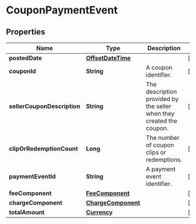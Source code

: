 # CouponPaymentEvent

## Properties
Name | Type | Description | Notes
------------ | ------------- | ------------- | -------------
**postedDate** | [**OffsetDateTime**](OffsetDateTime.md) |  |  [optional]
**couponId** | **String** | A coupon identifier. |  [optional]
**sellerCouponDescription** | **String** | The description provided by the seller when they created the coupon. |  [optional]
**clipOrRedemptionCount** | **Long** | The number of coupon clips or redemptions. |  [optional]
**paymentEventId** | **String** | A payment event identifier. |  [optional]
**feeComponent** | [**FeeComponent**](FeeComponent.md) |  |  [optional]
**chargeComponent** | [**ChargeComponent**](ChargeComponent.md) |  |  [optional]
**totalAmount** | [**Currency**](Currency.md) |  |  [optional]
